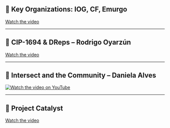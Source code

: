## 🎥 Key Organizations: IOG, CF, Emurgo  
[Watch the video](https://desciquark.com/v/organizations)

---

## 🎥 CIP-1694 & DReps – Rodrigo Oyarzún  
[Watch the video](https://desciquark.com/v/cip1694)

---

## 🎥 Intersect and the Community – Daniela Alves  
[![Watch the video on YouTube](https://img.youtube.com/vi/wJq5IAbP_TU/0.jpg)](https://youtu.be/wJq5IAbP_TU)

---

## 🎥 Project Catalyst  
[Watch the video](https://desciquark.com/v/catalyst)
